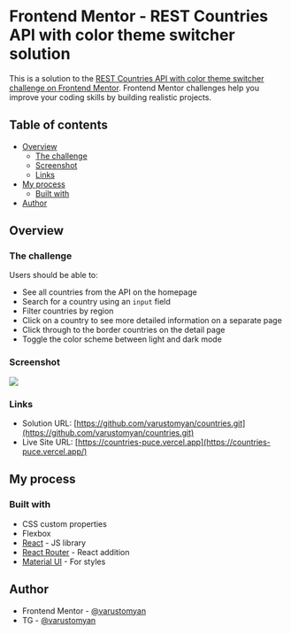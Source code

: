# Frontend Mentor - REST Countries API with color theme switcher solution

This is a solution to the [REST Countries API with color theme switcher challenge on Frontend Mentor](https://www.frontendmentor.io/challenges/rest-countries-api-with-color-theme-switcher-5cacc469fec04111f7b848ca). Frontend Mentor challenges help you improve your coding skills by building realistic projects. 

## Table of contents

- [Overview](#overview)
  - [The challenge](#the-challenge)
  - [Screenshot](#screenshot)
  - [Links](#links)
- [My process](#my-process)
  - [Built with](#built-with)
- [Author](#author)



## Overview

### The challenge

Users should be able to:

- See all countries from the API on the homepage
- Search for a country using an `input` field
- Filter countries by region
- Click on a country to see more detailed information on a separate page
- Click through to the border countries on the detail page
- Toggle the color scheme between light and dark mode

### Screenshot

![](https://github.com/varustomyan/countries/blob/7795576de56ca0430365a5570172a90ff4455af9/screenshot/screenshot.png)


### Links

- Solution URL: [https://github.com/varustomyan/countries.git](https://github.com/varustomyan/countries.git)
- Live Site URL: [https://countries-puce.vercel.app](https://countries-puce.vercel.app/)

## My process

### Built with

- CSS custom properties
- Flexbox
- [React](https://reactjs.org/) - JS library
- [React Router](https://reactrouter.com/) - React addition
- [Material UI](https://mui.com/) - For styles

## Author

- Frontend Mentor - [@varustomyan](https://www.frontendmentor.io/profile/varustomyan)
- TG - [@varustomyan](https://t.me/varustomyan)
